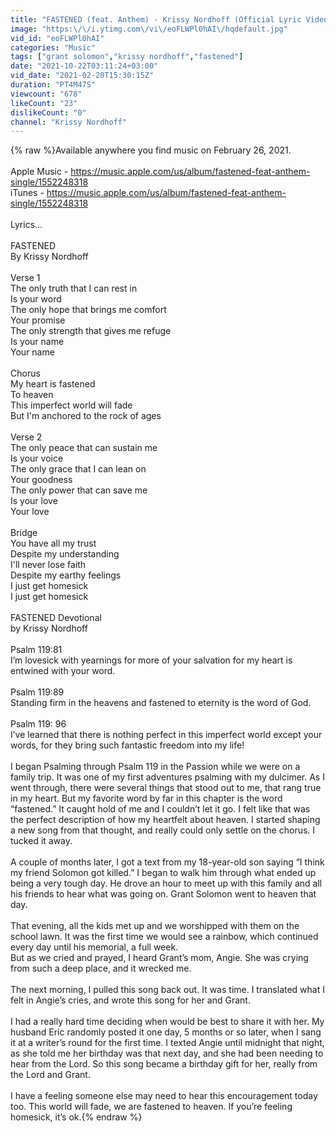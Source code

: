 ```yaml
---
title: "FASTENED (feat. Anthem) - Krissy Nordhoff (Official Lyric Video)"
image: "https:\/\/i.ytimg.com\/vi\/eoFLWPl0hAI\/hqdefault.jpg"
vid_id: "eoFLWPl0hAI"
categories: "Music"
tags: ["grant solomon","krissy nordhoff","fastened"]
date: "2021-10-22T03:11:24+03:00"
vid_date: "2021-02-20T15:30:15Z"
duration: "PT4M47S"
viewcount: "678"
likeCount: "23"
dislikeCount: "0"
channel: "Krissy Nordhoff"
---
```

{% raw %}Available anywhere you find music on February 26, 2021.<br /><br />Apple Music - <a rel="nofollow" target="blank" href="https://music.apple.com/us/album/fastened-feat-anthem-single/1552248318">https://music.apple.com/us/album/fastened-feat-anthem-single/1552248318</a><br />iTunes - <a rel="nofollow" target="blank" href="https://music.apple.com/us/album/fastened-feat-anthem-single/1552248318">https://music.apple.com/us/album/fastened-feat-anthem-single/1552248318</a><br /><br />Lyrics...<br /><br />FASTENED <br />By Krissy Nordhoff<br /><br />Verse 1<br />The only truth that I can rest in <br />Is your word<br />The only hope that brings me comfort<br />Your promise<br />The only strength that gives me refuge<br />Is your name <br />Your name<br /><br />Chorus<br />My heart is fastened <br />To heaven <br />This imperfect world will fade<br />But I'm anchored to the rock of ages<br /><br />Verse 2<br />The only peace that can sustain me<br />Is your voice<br />The only grace that I can lean on <br />Your goodness<br />The only power that can save me<br />Is your love<br />Your love<br /><br />Bridge<br />You have all my trust<br />Despite my understanding<br />I'll never lose faith<br />Despite my earthy feelings<br />I just get homesick<br />I just get homesick<br /><br />FASTENED Devotional<br />by Krissy Nordhoff<br /><br />Psalm 119:81 <br />I’m lovesick with yearnings for more of your salvation for my heart is entwined with your word.  <br /><br />Psalm 119:89 <br />Standing firm in the heavens and fastened to eternity is the word of God.  <br /><br />Psalm 119: 96<br />I’ve learned that there is nothing perfect in this imperfect world except your words, for they bring such fantastic freedom into my life!  <br /><br />I began Psalming through Psalm 119 in the Passion while we were on a family trip.  It was one of my first adventures psalming with my dulcimer.  As I went through, there were several things that stood out to me, that rang true in my heart.  But my favorite word by far in this chapter is the word “fastened.”  It caught hold of me and I couldn’t let it go.  I felt like that was the perfect description of how my heartfelt about heaven.  I started shaping a new song from that thought, and really could only settle on the chorus.  I tucked it away.<br /><br />A couple of months later, I got a text from my 18-year-old son saying “I think my friend Solomon got killed.”  I began to walk him through what ended up being a very tough day.  He drove an hour to meet up with this family and all his friends to hear what was going on.  Grant Solomon went to heaven that day.<br /><br />That evening, all the kids met up and we worshipped with them on the school lawn.  It was the first time we would see a rainbow, which continued every day until his memorial, a full week.  <br />But as we cried and prayed, I heard Grant’s mom, Angie.  She was crying from such a deep place, and it wrecked me.  <br /><br />The next morning, I pulled this song back out.  It was time.  I translated what I felt in Angie’s cries, and wrote this song for her and Grant.  <br /><br />I had a really hard time deciding when would be best to share it with her.  My husband Eric randomly posted it one day, 5 months or so later, when I sang it at a writer’s round for the first time.  I texted Angie until midnight that night, as she told me her birthday was that next day, and she had been needing to hear from the Lord.  So this song became a birthday gift for her, really from the Lord and Grant.  <br /><br />I have a feeling someone else may need to hear this encouragement today too.  This world will fade, we are fastened to heaven.  If you’re feeling homesick, it’s ok.{% endraw %}
